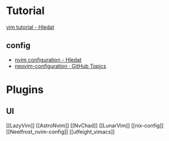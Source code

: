# Tutorial
[vim tutorial - Hledat](https://www.bing.com/search?pglt=675&q=vim+tutorial&cvid=87484be5d582449c897edb000f7e4c7e&gs_lcrp=EgZjaHJvbWUqBggAEEUYOzIGCAAQRRg7MgYIARAAGEAyBggCEAAYQDIGCAMQABhAMgYIBBAAGEAyBggFEAAYQDIGCAYQABhAMgYIBxBFGDwyBggIEEUYPNIBCDcxODBqMGoxqAIAsAIA&FORM=ANNTA1&PC=EDBBAN)
## config
* [nvim configuration - Hledat](https://www.bing.com/search?q=nvim+configuration&qs=n&form=QBRE&sp=-1&ghc=1&lq=0&pq=nvim+configuration&sc=11-18&sk=&cvid=26AF47F03FA0436F848CD31E4C8850C2&ghsh=0&ghacc=0&ghpl=)
* [neovim-configuration · GitHub Topics](https://github.com/topics/neovim-configuration)
# Plugins
## UI
[[LazyVim]]
[[AstroNvim]]
[[NvChad]]
[[LunarVim]]
[[nix-config]]
[[Neelfrost_nvim-config]]
[[utfeight_vimacs]]